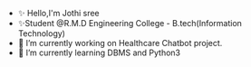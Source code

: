 - ✨ Hello,I'm Jothi sree 
- ✨Student @R.M.D Engineering College - B.tech(Information Technology)
- 🔭 I’m currently working on Healthcare Chatbot project.
- 🌱 I’m currently learning DBMS and Python3
